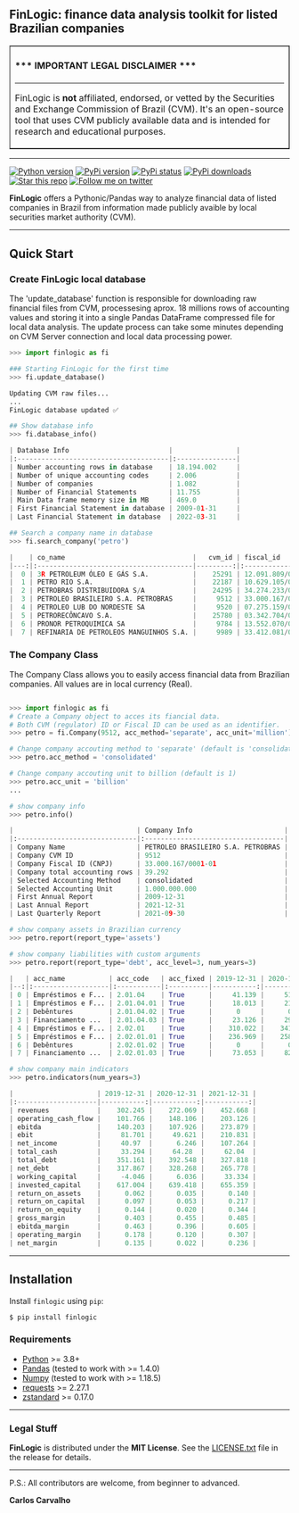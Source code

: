 ## FinLogic: finance data analysis toolkit for listed Brazilian companies


<table border=1 cellpadding=10><tr><td>

#### \*\*\* IMPORTANT LEGAL DISCLAIMER \*\*\*

---

FinLogic is **not** affiliated, endorsed, or vetted by the Securities and Exchange Commission of Brazil (CVM). It's an open-source tool that uses CVM publicly available data and is intended for research and educational purposes.

</td></tr></table>

---

<a target="new" href="https://pypi.python.org/pypi/finlogic"><img border=0 src="https://img.shields.io/badge/python-3.8+-blue.svg?style=flat" alt="Python version"></a>
<a target="new" href="https://pypi.python.org/pypi/finlogic"><img border=0 src="https://img.shields.io/pypi/v/finlogic.svg?maxAge=60%" alt="PyPi version"></a>
<a target="new" href="https://pypi.python.org/pypi/finlogic"><img border=0 src="https://img.shields.io/pypi/status/finlogic.svg?maxAge=60" alt="PyPi status"></a>
<a target="new" href="https://pypi.python.org/pypi/finlogic"><img border=0 src="https://img.shields.io/pypi/dm/finlogic.svg?maxAge=2592000&label=installs&color=%2327B1FF" alt="PyPi downloads"></a>
<a target="new" href="https://github.com/crdcj/FinLogic"><img border=0 src="https://img.shields.io/github/stars/crdcj/FinLogic.svg?style=social&label=Star&maxAge=60" alt="Star this repo"></a>
<a target="new" href="https://twitter.com/CRCarvalhoJ"><img border=0 src="https://img.shields.io/twitter/follow/CRCarvalhoJ.svg?style=social&label=Follow&maxAge=60" alt="Follow me on twitter"></a>


**FinLogic** offers a Pythonic/Pandas way to analyze financial data of listed companies in Brazil from information made publicly avaible by local securities market authority (CVM).

---

## Quick Start

### Create FinLogic local database

The 'update_database' function is responsible for downloading raw financial files from CVM, processesing aprox. 18 millions rows of accounting values and storing it into a single Pandas DataFrame compressed file for local data analysis. The update process can take some minutes depending on CVM Server connection and local data processing power.

```python
>>> import finlogic as fi

### Starting FinLogic for the first time
>>> fi.update_database()

Updating CVM raw files...
...
FinLogic database updated ✅

## Show database info
>>> fi.database_info()

| Database Info                         |                |
|:--------------------------------------|:---------------|
| Number accounting rows in database    | 18.194.002     |
| Number of unique accounting codes     | 2.006          |
| Number of companies                   | 1.082          |
| Number of Financial Statements        | 11.755         |
| Main Data frame memory size in MB     | 469.0          |
| First Financial Statement in database | 2009-01-31     |
| Last Financial Statement in database  | 2022-03-31     |

## Search a company name in database
>>> fi.search_company('petro')

|    | co_name                                |   cvm_id | fiscal_id          |
|---:|:---------------------------------------|---------:|:-------------------|
|  0 | 3R PETROLEUM ÓLEO E GÁS S.A.           |    25291 | 12.091.809/0001-55 |
|  1 | PETRO RIO S.A.                         |    22187 | 10.629.105/0001-68 |
|  2 | PETROBRAS DISTRIBUIDORA S/A            |    24295 | 34.274.233/0001-02 |
|  3 | PETROLEO BRASILEIRO S.A. PETROBRAS     |     9512 | 33.000.167/0001-01 |
|  4 | PETROLEO LUB DO NORDESTE SA            |     9520 | 07.275.159/0001-68 |
|  5 | PETRORECÔNCAVO S.A.                    |    25780 | 03.342.704/0001-30 |
|  6 | PRONOR PETROQUIMICA SA                 |     9784 | 13.552.070/0001-02 |
|  7 | REFINARIA DE PETROLEOS MANGUINHOS S.A. |     9989 | 33.412.081/0001-96 |
```

### The Company Class

The Company Class allows you to easily access financial data from Brazilian companies. All values are in local currency (Real).
```python

>>> import finlogic as fi
# Create a Company object to acces its fiancial data.
# Both CVM (regulator) ID or Fiscal ID can be used as an identifier.
>>> petro = fi.Company(9512, acc_method='separate', acc_unit='million')

# Change company accouting method to 'separate' (default is 'consolidated')
>>> petro.acc_method = 'consolidated'

# Change company accouting unit to billion (default is 1)
>>> petro.acc_unit = 'billion'
...

# show company info
>>> petro.info()

|                               | Company Info                       |
|:------------------------------|:-----------------------------------|
| Company Name                  | PETROLEO BRASILEIRO S.A. PETROBRAS |
| Company CVM ID                | 9512                               |
| Company Fiscal ID (CNPJ)      | 33.000.167/0001-01                 |
| Company total accounting rows | 39.292                             |
| Selected Accounting Method    | consolidated                       |
| Selected Accounting Unit      | 1.000.000.000                      |
| First Annual Report           | 2009-12-31                         |
| Last Annual Report            | 2021-12-31                         |
| Last Quarterly Report         | 2021-09-30                         |

# show company assets in Brazilian currency 
>>> petro.report(report_type='assets')

# show company liabilities with custom arguments
>>> petro.report(report_type='debt', acc_level=3, num_years=3)

|   | acc_name           | acc_code   | acc_fixed | 2019-12-31 | 2020-12-31 |  2021-12-31 |
|--:|:-------------------|:-----------|:----------|-----------:|-----------:|------------:|
| 0 | Empréstimos e F... | 2.01.04    | True      |     41.139 |     51.364 |      50.631 |
| 1 | Empréstimos e F... | 2.01.04.01 | True      |     18.013 |     21.751 |      20.316 |
| 2 | Debêntures         | 2.01.04.02 | True      |      0     |      0     |       0     |
| 3 | Financiamento ...  | 2.01.04.03 | True      |     23.126 |     29.613 |      30.315 |
| 4 | Empréstimos e F... | 2.02.01    | True      |    310.022 |    341.184 |     277.187 |
| 5 | Empréstimos e F... | 2.02.01.01 | True      |    236.969 |    258.287 |     178.908 |
| 6 | Debêntures         | 2.02.01.02 | True      |      0     |      0     |       0     |
| 7 | Financiamento ...  | 2.02.01.03 | True      |     73.053 |     82.897 |      98.279 |

# show company main indicators
>>> petro.indicators(num_years=3)

|                     | 2019-12-31 | 2020-12-31 | 2021-12-31 |
|:--------------------|-----------:|-----------:|-----------:|
| revenues            |    302.245 |    272.069 |    452.668 |
| operating_cash_flow |    101.766 |    148.106 |    203.126 |
| ebitda              |    140.203 |    107.926 |    273.879 |
| ebit                |     81.701 |     49.621 |    210.831 |
| net_income          |     40.97  |      6.246 |    107.264 |
| total_cash          |     33.294 |     64.28  |     62.04  |
| total_debt          |    351.161 |    392.548 |    327.818 |
| net_debt            |    317.867 |    328.268 |    265.778 |
| working_capital     |     -4.046 |      6.036 |     33.334 |
| invested_capital    |    617.004 |    639.418 |    655.359 |
| return_on_assets    |      0.062 |      0.035 |      0.140 |
| return_on_capital   |      0.097 |      0.053 |      0.217 |
| return_on_equity    |      0.144 |      0.020 |      0.344 |
| gross_margin        |      0.403 |      0.455 |      0.485 |
| ebitda_margin       |      0.463 |      0.396 |      0.605 |
| operating_margin    |      0.178 |      0.120 |      0.307 |
| net_margin          |      0.135 |      0.022 |      0.236 |
```
---
## Installation

Install `finlogic` using `pip`:

``` {.sourceCode .bash}
$ pip install finlogic
```

### Requirements

-   [Python](https://www.python.org) \>= 3.8+
-   [Pandas](https://github.com/pydata/pandas) (tested to work with \>= 1.4.0)
-   [Numpy](http://www.numpy.org) (tested to work with \>= 1.18.5)
-   [requests](http://docs.python-requests.org/en/master/) \>= 2.27.1
-   [zstandard](https://pypi.org/project/zstandard/) \>= 0.17.0

---

### Legal Stuff

**FinLogic** is distributed under the **MIT License**. See
the [LICENSE.txt](./LICENSE.txt) file in the release for details.

---

P.S.: All contributors are welcome, from beginner to advanced.

**Carlos Carvalho**